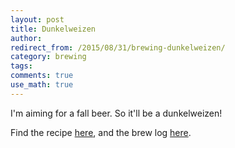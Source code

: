 ```yaml
---
layout: post
title: Dunkelweizen
author:
redirect_from: /2015/08/31/brewing-dunkelweizen/
category: brewing
tags: 
comments: true
use_math: true
---
```


I'm aiming for a fall beer. So it'll be a dunkelweizen!

Find the recipe
[here](https://www.brewtoad.com/recipes/hacker-pschorr-dunkelweizen), and the
brew log
[here](https://www.brewtoad.com/recipes/hacker-pschorr-dunkelweizen/brew-logs/137485).






